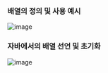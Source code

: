### 배열의 정의 및 사용 예시
![image](https://user-images.githubusercontent.com/57913034/114304876-76368a80-9b10-11eb-8a83-21b36a576b00.png)

### 자바에서의 배열 선언 및 초기화
![image](https://user-images.githubusercontent.com/57913034/114304908-9d8d5780-9b10-11eb-9d52-39eaa767cdd2.png)
